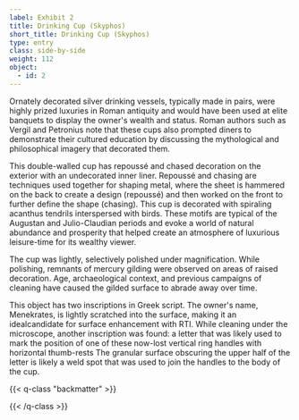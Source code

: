 ```yaml
---
label: Exhibit 2
title: Drinking Cup (Skyphos)
short_title: Drinking Cup (Skyphos)
type: entry
class: side-by-side
weight: 112
object:
  - id: 2
---
```


Ornately decorated silver drinking vessels, typically made in pairs,
were highly prized luxuries in Roman antiquity and would have been used
at elite banquets to display the owner's wealth and status. Roman
authors such as Vergil and Petronius note that these cups also prompted
diners to demonstrate their cultured education by discussing the
mythological and philosophical imagery that decorated them.

This double-walled cup has repoussé and chased decoration on the
exterior with an undecorated inner liner. Repoussé and chasing are
techniques used together for shaping metal, where the sheet is hammered
on the back to create a design (repoussé) and then worked on the front
to further define the shape (chasing). This cup is decorated with
spiraling acanthus tendrils interspersed with birds. These motifs are
typical of the Augustan and Julio-Claudian periods and evoke a world of
natural abundance and prosperity that helped create an atmosphere of
luxurious leisure-time for its wealthy viewer.

The cup was lightly, selectively polished under magnification. While
polishing, remnants of mercury gilding were observed on areas of raised
decoration. Age, archaeological context, and previous campaigns of
cleaning have caused the gilded surface to abrade away over time.

This object has two inscriptions in Greek script. The owner's name,
Menekrates, is lightly scratched into the surface, making it an
idealcandidate for surface enhancement with RTI. While cleaning under
the microscope, another inscription was found: a letter that was likely
used to mark the position of one of these now-lost vertical ring handles
with horizontal thumb-rests The granular surface obscuring the upper
half of the letter is likely a weld spot that was used to join the
handles to the body of the cup.

{{< q-class "backmatter" >}}

{{< /q-class >}}
